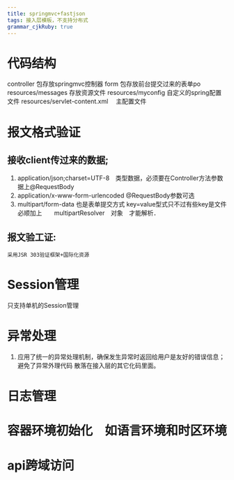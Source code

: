 ```yaml
---
title: springmvc+fastjson
tags: 接入层模板，不支持分布式
grammar_cjkRuby: true
---
```

# 代码结构
controller 包存放springmvc控制器
form  包存放前台提交过来的表单po
resources/messages 存放资源文件
resources/myconfig 自定义的spring配置文件
resources/servlet-content.xml 　主配置文件

# 报文格式验证
## 接收client传过来的数据;
1. application/json;charset=UTF-8　类型数据，必须要在Controller方法参数据上@RequestBody
2. application/x-www-form-urlencoded   @RequestBody参数可选
3. multipart/form-data  也是表单提交方式  key=value型式只不过有些key是文件
    必顺加上　　multipartResolver　对象　才能解析．
## 报文验工证:
    采用JSR 303验证框架+国际化资源

# Session管理
只支持单机的Session管理

# 异常处理
1. 应用了统一的异常处理机制，确保发生异常时返回给用户是友好的错误信息；避免了异常外理代码
散落在接入层的其它化码里面。

# 日志管理

# 容器环境初始化　如语言环境和时区环境

# api跨域访问
